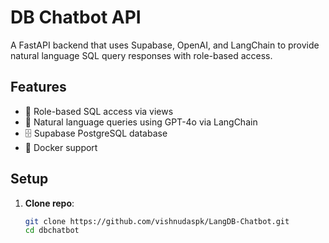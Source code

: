 # DB Chatbot API

A FastAPI backend that uses Supabase, OpenAI, and LangChain to provide natural language SQL query responses with role-based access.

## Features

- 🔐 Role-based SQL access via views
- 🧠 Natural language queries using GPT-4o via LangChain
- 🗄️ Supabase PostgreSQL database
- 🐳 Docker support

## Setup

1. **Clone repo**:
   ```bash
   git clone https://github.com/vishnudaspk/LangDB-Chatbot.git
   cd dbchatbot
